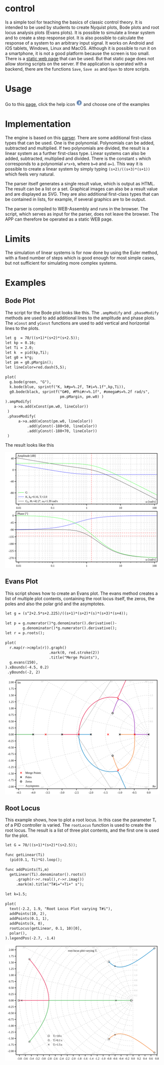 # control #

Is a simple tool for teaching the basics of classic control theory.
It is intended to be used by students to create Nyquist plots, 
Bode plots and root locus analysis plots (Evans plots). It is possible 
to simulate a linear system and to create a step response plot. 
It is also possible to calculate the response of a system to an arbitrary 
input signal.
It works on Android and iOS tablets, Windows, Linux and MacOS.
Although it is possible to run it on a smartphone, it is not a good 
platform because the screen is too small.
There is a [static web page](https://hneemann.github.io/control/) 
that can be used. But that static page does not allow storing scripts on 
the server. 
If the application is operated with a backend, there are the functions 
`Save`, `Save as` and `Open` to store scripts.

# Usage #

Go to this [page](https://hneemann.github.io/control/), click the help 
icon <img src="/server/assets/help.svg" width="20"> and choose one of the examples

# Implementation #

The engine is based on this [parser](https://github.com/hneemann/parser2).
There are some additional first-class types that can be used. One is the 
polynomial. Polynomials can be added, subtracted and multiplied. If two 
polynomials are divided, the result is a linear system as a further 
first-class type. Linear systems can also be added, subtracted, 
multiplied and divided. There is the constant `s` which corresponds to a 
polynomial `a*x+b`, where `b=0` and `a=1`. This way it is possible to
create a linear system by simply typing `(s+2)/((s+3)*(s+1))` which 
feels very natural.

The parser itself generates a single result value, which is output as HTML. 
The result can be a list or a set. Graphical images can also be a result 
value and are displayed as SVG. They are also additional first-class types 
that can be contained in lists, for example, if several graphics are to be 
output.

The parser is compiled to WEB-Assembly and runs in the browser. 
The script, which serves as input for the parser, does not leave 
the browser. The APP can therefore be operated as a static WEB page.

# Limits #

The simulation of linear systems is for now done by using the Euler method, with a 
fixed number of steps which is good enough for most simple cases, but not 
sufficient for simulating more complex systems.

# Examples #

## Bode Plot ##

The script for the Bode plot looks like this. The `.ampModify` and 
`.phaseModify` methods are used to add additional lines to the amplitude and
phase plots. The `xConst` and `yConst` functions are used to add vertical
and horizontal lines to the plots. 

```
let g  = 70/((s+1)*(s+2)*(s+2.5));
let kp = 0.16;
let Ti = 2.0;
let k  = pid(kp,Ti);
let g0 = k*g;
let pm = g0.pMargin();
let lineColor=red.dash(5,5);

plot(
  g.bode(green, "G"),
  k.bode(blue, sprintf("K, k#p=%.2f, T#i=%.1f",kp,Ti)),
  g0.bode(black, sprintf("G#0, #Phi#r=%.1f°, #omega#s=%.2f rad/s",
                         pm.pMargin, pm.w0) )
).ampModify(
    a->a.add(xConst(pm.w0, lineColor))
 )
 .phaseModify(
      a->a.add(xConst(pm.w0, lineColor))
          .add(yConst(-180+50, lineColor))
          .add(yConst(-180+70, lineColor))
 )
```
The result looks like this

![Bode plot](/bode.svg)

## Evans Plot ##

This script shows how to create an Evans plot. The evans method creates a list of 
multiple plot contents, containing the root locus itself, the zeros, the poles and 
also the polar grid and the asymptotes. 

```
let g = (s^2+2.5*s+2.225)/((s+1)*(s+2)*(s)*(s+3)*(s+4));

let p = g.numerator()*g.denominator().derivative()-
        g.denominator()*g.numerator().derivative();
let r = p.roots();

plot(
  r.map(r->cmplx(r)).graph()
                    .mark(0, red.stroke(2))
                    .title("Merge Points"),
  g.evans(150),
).xBounds(-4.5, 0.2)
 .yBounds(-2, 2)
 ```

![Evans plot](/evans.svg)

## Root Locus ##

This example shows, how to plot a root locus. In this case the parameter Tᵢ of a 
PID controller is varied. The `rootLocus` function is used to create the root locus.
The result is a list of three plot contents, and the first one is used for the plot.

```
let G = 70/((s+1)*(s+2)*(s+2.5));

func getLinear(Ti)
  (pid(0.1, Ti)*G).loop();

func addPoints(Ti,m)
  getLinear(Ti).denominator().roots()
     .graph(r->r.real(),r->r.imag())
     .mark(m).title("T#i="+Ti+" s");

let k=1.5;

plot(
  text(-2.2, 1.9, "Root Locus Plot varying T#i"),
  addPoints(10, 2),
  addPoints(0.1, 1),
  addPoints(k, 0),
  rootLocus(getLinear, 0.1, 10)[0],
  polar(),
).legendPos(-2.7, -1.4)
```

![Root Locus](/rootLocus.svg)
